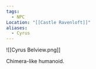 ```yaml
---
tags:
  - NPC
Location: "[[Castle Ravenloft]]"
aliases:
  - Cyrus
---
```

![[Cyrus Belview.png]]

Chimera-like humanoid.